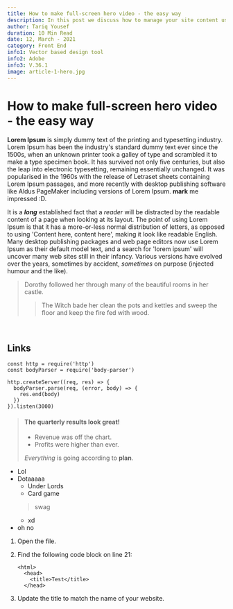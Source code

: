 ```yaml
---
title: How to make full-screen hero video - the easy way
description: In this post we discuss how to manage your site content using Wix content manager.
author: Tariq Yousef
duration: 10 Min Read
date: 12, March - 2021
category: Front End
info1: Vector based design tool
info2: Adobe
info3: V.36.1
image: article-1-hero.jpg
---
```

<!--more-->
<!-- ![Blog post hero section](/_nuxt/assets/blog/article-1/blog-template.jpg) -->

# How to make full-screen hero video - the easy way

<div class = "article-container">

 **Lorem Ipsum** is simply dummy text of the printing and typesetting industry. Lorem Ipsum has been the industry's standard dummy text ever since the 1500s, when an unknown printer took a galley of type and scrambled it to make a type specimen book. It has survived not only five centuries, but also the leap into electronic typesetting, remaining essentially unchanged. It was popularised in the 1960s with the release of Letraset sheets containing Lorem Ipsum passages, and more recently with desktop publishing software like Aldus PageMaker including versions of Lorem Ipsum. **mark** me <br>impressed :D.<br>

It is a ***long*** established fact that a *reader* will be distracted by the readable content of a page when looking at its layout. The point of using Lorem Ipsum is that it has a more-or-less normal distribution of letters, as opposed to using 'Content here, content here', making it look like readable English. Many desktop publishing packages and web page editors now use Lorem Ipsum as their default model text, and a search for 'lorem ipsum' will uncover many web sites still in their infancy. Various versions have evolved over the years, sometimes by accident, *sometimes* on purpose (injected humour and the like).
<br>

> Dorothy followed her through many of the beautiful rooms in her castle.
>
>> The Witch bade her clean the pots and kettles and sweep the floor and keep the fire fed with wood.

<br>

## Links


```js{1,3-5}[server.js]
const http = require('http')
const bodyParser = require('body-parser')

http.createServer((req, res) => {
  bodyParser.parse(req, (error, body) => {
    res.end(body)
  })
}).listen(3000)
```

> #### The quarterly results look great!
>
> - Revenue was off the chart.
> - Profits were higher than ever.
>
>  *Everything* is going according to **plan**.


- Lol
- Dotaaaaa
  - Under Lords
  - Card game
  > swag 
  - xd
- oh no

1.  Open the file.
2.  Find the following code block on line 21:

        <html>
          <head>
            <title>Test</title>
          </head>

3.  Update the title to match the name of your website.

</div>

